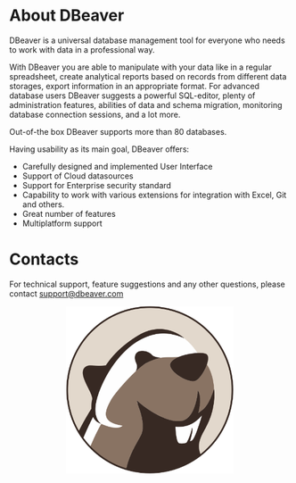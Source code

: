 # About DBeaver

DBeaver is a universal database management tool for everyone who needs to work with data in a professional way. 

With DBeaver you are able to manipulate with your data like in a regular spreadsheet, create analytical reports based on records from different data storages, export information in an appropriate format. For advanced database users DBeaver suggests a powerful SQL-editor, plenty of administration features, abilities of data and schema migration, monitoring database connection sessions, and a lot more.

Out-of-the box DBeaver supports more than 80 databases.

Having usability as its main goal, DBeaver offers:

- Carefully designed and implemented User Interface
- Support of Cloud datasources
- Support for Enterprise security standard
- Capability to work with various extensions for integration with Excel, Git and others.
- Great number of features 
- Multiplatform support

# Contacts

For technical support, feature suggestions and any other questions, please contact support@dbeaver.com

<div align="center"><img src="images/dbeaver-head.png" width="300"/></div>

